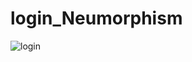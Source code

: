 # login_Neumorphism

![login](https://user-images.githubusercontent.com/81037527/230053947-9601dba2-60b2-40e0-a726-6ecca10f8cd7.PNG)
